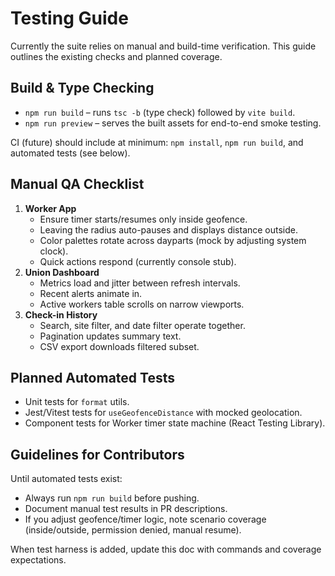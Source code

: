 # Testing Guide

Currently the suite relies on manual and build-time verification. This guide outlines the existing checks and planned coverage.

## Build & Type Checking

- `npm run build` – runs `tsc -b` (type check) followed by `vite build`.
- `npm run preview` – serves the built assets for end-to-end smoke testing.

CI (future) should include at minimum: `npm install`, `npm run build`, and automated tests (see below).

## Manual QA Checklist

1. **Worker App**
   - Ensure timer starts/resumes only inside geofence.
   - Leaving the radius auto-pauses and displays distance outside.
   - Color palettes rotate across dayparts (mock by adjusting system clock).
   - Quick actions respond (currently console stub).
2. **Union Dashboard**
   - Metrics load and jitter between refresh intervals.
   - Recent alerts animate in.
   - Active workers table scrolls on narrow viewports.
3. **Check-in History**
   - Search, site filter, and date filter operate together.
   - Pagination updates summary text.
   - CSV export downloads filtered subset.

## Planned Automated Tests

- Unit tests for `format` utils.
- Jest/Vitest tests for `useGeofenceDistance` with mocked geolocation.
- Component tests for Worker timer state machine (React Testing Library).

## Guidelines for Contributors

Until automated tests exist:

- Always run `npm run build` before pushing.
- Document manual test results in PR descriptions.
- If you adjust geofence/timer logic, note scenario coverage (inside/outside, permission denied, manual resume).

When test harness is added, update this doc with commands and coverage expectations.
